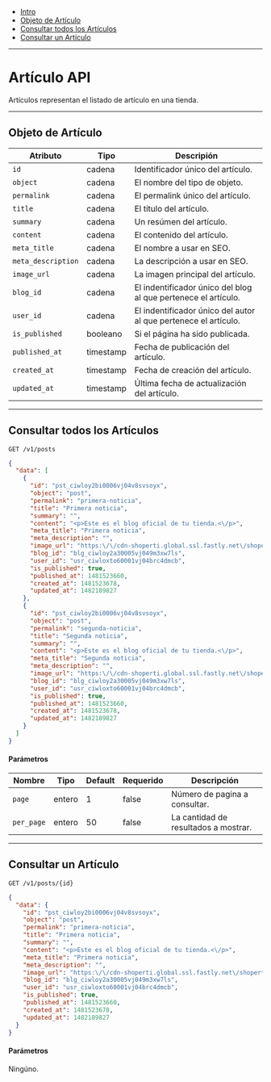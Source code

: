 - [Intro](#intro)
- [Objeto de Artículo](#objeto-de-articulo)
- [Consultar todos los Artículos](#consultar-todos-los-articulos)
- [Consultar un Artículo](#consultar-un-articulo)

***

<a name="intro"></a>
# Artículo API

Artículos representan el listado de artículo en una tienda.

---

<a name="objeto-de-articulo"></a>
## Objeto de Artículo

| Atributo            | Tipo      | Descripión                                                           |
|-------------------- |-----------|----------------------------------------------------------------------|
| `id`                | cadena    | Identificador único del artículo.                                    |
| `object`            | cadena    | El nombre del tipo de objeto.                                        |
| `permalink`         | cadena    | El permalink único del artículo.                                     |
| `title`             | cadena    | El título del artículo.                                              |
| `summary`           | cadena    | Un resúmen del artículo.                                             |
| `content`           | cadena    | El contenido del artículo.                                           |
| `meta_title`        | cadena    | El nombre a usar en SEO.                                             |
| `meta_description`  | cadena    | La descripción a usar en SEO.                                        |
| `image_url`         | cadena    | La imagen principal del artículo.                                    |
| `blog_id`           | cadena    | El indentificador único del blog al que pertenece el artículo.       |
| `user_id`           | cadena    | El indentificador único del autor al que pertenece el artículo.      |
| `is_published`      | booleano  | Si el página ha sido publicada.                                      |
| `published_at`      | timestamp | Fecha de publicación del artículo.                                   |
| `created_at`        | timestamp | Fecha de creación del artículo.                                      |
| `updated_at`        | timestamp | Última fecha de actualización del artículo.                          |

---

<a name="consultar-todos-los-articulos"></a>
## Consultar todos los Artículos

```
GET /v1/posts
```

```json
{
  "data": [
    {
      "id": "pst_ciwloy2bi0006vj04v8svsoyx",
      "object": "post",
      "permalink": "primera-noticia",
      "title": "Primera noticia",
      "summary": "",
      "content": "<p>Este es el blog oficial de tu tienda.<\/p>",
      "meta_title": "Primera noticia",
      "meta_description": "",
      "image_url": "https:\/\/cdn-shoperti.global.ssl.fastly.net\/shoperti\/images\/estampas.png?v=1444914699",
      "blog_id": "blg_ciwloy2a30005vj049m3xw7ls",
      "user_id": "usr_ciwloxto60001vj04brc4dmcb",
      "is_published": true,
      "published_at": 1481523660,
      "created_at": 1481523678,
      "updated_at": 1482189827
    },
    {
      "id": "pst_ciwloy2bi0006vj04v8svsoyx",
      "object": "post",
      "permalink": "segunda-noticia",
      "title": "Segunda noticia",
      "summary": "",
      "content": "<p>Este es el blog oficial de tu tienda.<\/p>",
      "meta_title": "Segunda noticia",
      "meta_description": "",
      "image_url": "https:\/\/cdn-shoperti.global.ssl.fastly.net\/shoperti\/images\/estampas.png?v=1444914699",
      "blog_id": "blg_ciwloy2a30005vj049m3xw7ls",
      "user_id": "usr_ciwloxto60001vj04brc4dmcb",
      "is_published": true,
      "published_at": 1481523660,
      "created_at": 1481523678,
      "updated_at": 1482189827
    }
  ]
}
```

#### Parámetros

| Nombre     | Tipo   | Default | Requerido | Descripción                          |
|------------|--------|---------|-----------|--------------------------------------|
| `page`     | entero | 1       | false     | Número de pagina a consultar.        |
| `per_page` | entero | 50      | false     | La cantidad de resultados a mostrar. |

---

<a name="consultar-un-articulo"></a>
## Consultar un Artículo

```
GET /v1/posts/{id}
```

```json
{
  "data": {
    "id": "pst_ciwloy2bi0006vj04v8svsoyx",
    "object": "post",
    "permalink": "primera-noticia",
    "title": "Primera noticia",
    "summary": "",
    "content": "<p>Este es el blog oficial de tu tienda.<\/p>",
    "meta_title": "Primera noticia",
    "meta_description": "",
    "image_url": "https:\/\/cdn-shoperti.global.ssl.fastly.net\/shoperti\/images\/estampas.png?v=1444914699",
    "blog_id": "blg_ciwloy2a30005vj049m3xw7ls",
    "user_id": "usr_ciwloxto60001vj04brc4dmcb",
    "is_published": true,
    "published_at": 1481523660,
    "created_at": 1481523678,
    "updated_at": 1482189827
  }
}
```

#### Parámetros

Ningúno.
